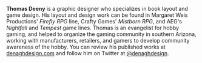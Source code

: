**Thomas Deeny** is a graphic designer who specializes in book layout
and game design. His layout and design work can be found in Margaret
Weis Productions' _Firefly RPG_ line, Crafty Games' _Mistborn RPG_, and
AEG's _Nightfall_ and _Tempest_ game lines. Thomas is an evangelist for
hobby gaming, and helped to organize the gaming community in southern
Arizona, working with manufacturers, retailers, and gamers to develop
community awareness of the hobby. You can review his published works at
[denaghdesign.com](http://denaghdesign.com/) and follow him on Twitter
at [@denaghdesign](https://twitter.com/denaghdesign.html).
